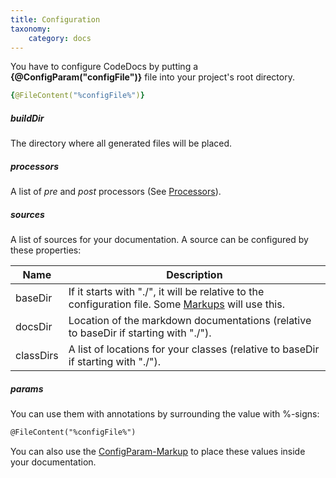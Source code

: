 ```yaml
---
title: Configuration
taxonomy:
    category: docs
---
```


You have to configure CodeDocs by putting a **{@ConfigParam("configFile")}** file
into your project's root directory.

```yaml
{@FileContent("%configFile%")}
```

##### buildDir

The directory where all generated files will be placed.

##### processors

A list of _pre_ and _post_ processors (See [Processors](/usage/processors)).

##### sources

A list of sources for your documentation. A source can be configured by these properties:

| Name      | Description
| --------- | -----------
| baseDir   | If it starts with "./", it will be relative to the configuration file. Some [Markups](/usage/markups) will use this.
| docsDir   | Location of the markdown documentations (relative to baseDir if starting with "./").
| classDirs | A list of locations for your classes (relative to baseDir if starting with "./").

##### params

You can use them with annotations by surrounding the value with %-signs:

```md
@FileContent("%configFile%")
```

You can also use the [ConfigParam-Markup](/usage/markups/ConfigParam) to place these values
inside your documentation.
